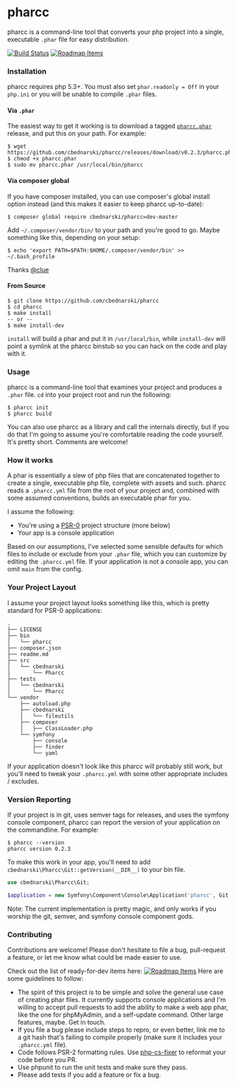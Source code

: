 # pharcc

pharcc is a command-line tool that converts your php project into a single, executable `.phar` file for easy distribution.

[![Build Status](https://travis-ci.org/cbednarski/pharcc.png?branch=master)](https://travis-ci.org/cbednarski/pharcc) [![Roadmap Items](https://badge.waffle.io/cbednarski/pharcc.png?label=ready)](https://waffle.io/cbednarski/pharcc)

### Installation

pharcc requires php 5.3+. You must also set `phar.readonly = Off` in your `php.ini` or you will be unable to compile `.phar` files.

#### Via `.phar`

The easiest way to get it working is to download a tagged [`pharcc.phar`](https://github.com/cbednarski/pharcc/releases) release, and put this on your path. For example:

    $ wget https://github.com/cbednarski/pharcc/releases/download/v0.2.3/pharcc.phar
    $ chmod +x pharcc.phar
    $ sudo mv pharcc.phar /usr/local/bin/pharcc

#### Via composer global

If you have composer installed, you can use composer's global install option instead (and this makes it easier to keep pharcc up-to-date):

    $ composer global require cbednarski/pharcc=dev-master

Add `~/.composer/vendor/bin/` to your path and you're good to go. Maybe something like this, depending on your setup:

    $ echo 'export PATH=$PATH:$HOME/.composer/vendor/bin' >> ~/.bash_profile

Thanks [@clue](https://github.com/clue)

#### From Source

    $ git clone https://github.com/cbednarski/pharcc
    $ cd pharcc
    $ make install
    -- or --
    $ make install-dev

`install` will build a phar and put it in `/usr/local/bin`, while `install-dev` will point a symlink at the pharcc binstub so you can hack on the code and play with it.

### Usage

pharcc is a command-line tool that examines your project and produces a `.phar` file. `cd` into your project root and run the following:

    $ pharcc init
    $ pharcc build

You can also use pharcc as a library and call the internals directly, but if you do that I'm going to assume you're comfortable reading the code yourself. It's pretty short. Comments are welcome!

### How it works

A phar is essentially a slew of php files that are concatenated together to create a single, executable php file, complete with assets and such. pharcc reads a `.pharcc.yml` file from the root of your project and, combined with some assumed conventions, builds an executable phar for you.

I assume the following:

- You're using a [PSR-0](https://github.com/php-fig/fig-standards/blob/master/accepted/PSR-0.md) project structure (more below)
- Your app is a console application

Based on our assumptions, I've selected some sensible defaults for which files to include or exclude from your `.phar` file, which you can customize by editing the `.pharcc.yml` file. If your application is not a console app, you can omit `main` from the config.

### Your Project Layout

I assume your project layout looks something like this, which is pretty standard for PSR-0 applications:

    .
    ├── LICENSE
    ├── bin
    │   └── pharcc
    ├── composer.json
    ├── readme.md
    ├── src
    │   └── cbednarski
    │       └── Pharcc
    ├── tests
    │   └── cbednarski
    │       └── Pharcc
    └── vendor
        ├── autoload.php
        ├── cbednarski
        │   └── fileutils
        ├── composer
        │   ├── ClassLoader.php
        └── symfony
            ├── console
            ├── finder
            └── yaml

If your application doesn't look like this pharcc will probably still work, but you'll need to tweak your `.pharcc.yml` with some other appropriate includes / excludes.

### Version Reporting

If your project is in git, uses semver tags for releases, and uses the symfony console component, pharcc can report the version of your application on the commandline. For example:

    $ pharcc --version
    pharcc version 0.2.3

To make this work in your app, you'll need to add `cbednarski\Pharcc\Git::getVersion(__DIR__)` to your bin file.

```php
use cbednarski\Pharcc\Git;

$application = new Symfony\Component\Console\Application('pharcc', Git::getVersion(__DIR__));
```

Note: The current implementation is pretty magic, and only works if you worship the git, semver, and symfony console component gods.

### Contributing

Contributions are welcome! Please don't hesitate to file a bug, pull-request a feature, or let me know what could be made easier to use.

Check out the list of ready-for-dev items here: [![Roadmap Items](https://badge.waffle.io/cbednarski/pharcc.png?label=ready)](https://waffle.io/cbednarski/pharcc) Here are some guidelines to follow:

- The spirit of this project is to be simple and solve the general use case of creating phar files. It currently supports console applications and I'm willing to accept pull requests to add the ability to make a web app phar, like the one for phpMyAdmin, and a self-update command. Other large features, maybe. Get in touch.
- If you file a bug please include steps to repro, or even better, link me to a git hash that's failing to compile properly (make sure it includes your `.pharcc.yml` file).
- Code follows PSR-2 formatting rules. Use [php-cs-fixer](https://github.com/fabpot/PHP-CS-Fixer) to reformat your code before you PR.
- Use phpunit to run the unit tests and make sure they pass.
- Please add tests if you add a feature or fix a bug.
